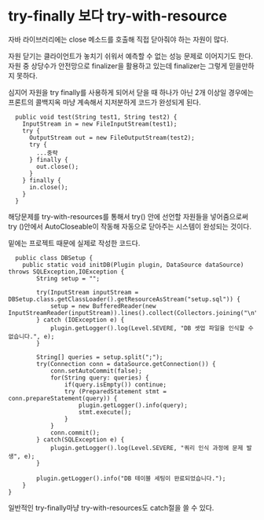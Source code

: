 # try-finally 보다 try-with-resource

자바 라이브러리에는 close 메소드를 호출해 직접 닫아줘야 하는 자원이 많다.

자원 닫기는 클라이언트가 놓치기 쉬워서 예측할 수 없는 성능 문제로 이어지기도 한다. 자원 중 상당수가 안전망으로 finalizer을 활용하고 있는데 finalizer는 그렇게 믿을만하지 못하다.

심지어 자원을 try finally를 사용하게 되어서 닫을 때 하나가 아닌 2개 이상일 경우에는 프론트의 콜백지옥 마냥 계속해서 지저분하게 코드가 완성되게 된다.

```
  public void test(String test1, String test2) {
    InputStream in = new FileInputStream(test1);
    try {
      OutputStream out = new FileOutputStream(test2);
      try {
        ...중략
      } finally {
        out.close();
      }
    } finally {
      in.close();
    }
  }
```

해당문제를 try-with-resources를 통해서 try() 안에 선언할 자원들을 넣어줌으로써 try ()안에서 AutoCloseable이 작동해 자동으로 닫아주는 시스템이 완성되는 것이다.

밑에는 프로젝트 때문에 실제로 작성한 코드다.

```
  public class DBSetup {
    public static void initDB(Plugin plugin, DataSource dataSource) throws SQLException,IOException {
        String setup = "";

        try(InputStream inputStream = DBSetup.class.getClassLoader().getResourceAsStream("setup.sql")) {
            setup = new BufferedReader(new InputStreamReader(inputStream)).lines().collect(Collectors.joining("\n"));
        } catch (IOException e) {
            plugin.getLogger().log(Level.SEVERE, "DB 셋업 파일을 인식할 수 없습니다.", e);
        }

        String[] queries = setup.split(";");
        try(Connection conn = dataSource.getConnection()) {
            conn.setAutoCommit(false);
            for(String query: queries) {
                if(query.isEmpty()) continue;
                try (PreparedStatement stmt = conn.prepareStatement(query)) {
                    plugin.getLogger().info(query);
                    stmt.execute();
                }
            }
            conn.commit();
        } catch(SQLException e) {
            plugin.getLogger().log(Level.SEVERE, "쿼리 인식 과정에 문제 발생", e);
        }

        plugin.getLogger().info("DB 테이블 세팅이 완료되었습니다.");
    }
}
```

일반적인 try-finally마냥 try-with-resources도 catch절을 쓸 수 있다.
